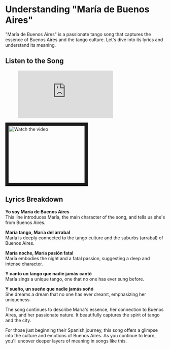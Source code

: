 # Understanding "María de Buenos Aires"

"María de Buenos Aires" is a passionate tango song that captures the essence of Buenos Aires and the tango culture. Let's dive into its lyrics and understand its meaning.

## Listen to the Song

<figure class="video_container">
  <iframe src="https://www.youtube.com/embed/oO8xKL0Z18A" frameborder="0" allowfullscreen="true"> </iframe>
</figure>

<a href="http://www.youtube.com/watch?feature=player_embedded&v=oO8xKL0Z18A" target="_blank">
 <img src="http://img.youtube.com/vi/oO8xKL0Z18A/mqdefault.jpg" alt="Watch the video" width="240" height="180" border="10" />
</a>

## Lyrics Breakdown

**Yo soy María de Buenos Aires**  
This line introduces María, the main character of the song, and tells us she's from Buenos Aires.

**María tango, María del arrabal**  
María is deeply connected to the tango culture and the suburbs (arrabal) of Buenos Aires.

**María noche, María pasión fatal**  
María embodies the night and a fatal passion, suggesting a deep and intense character.

**Y canto un tango que nadie jamás cantó**  
María sings a unique tango, one that no one has ever sung before.

**Y sueño, un sueño que nadie jamás soñó**  
She dreams a dream that no one has ever dreamt, emphasizing her uniqueness.

The song continues to describe María's essence, her connection to Buenos Aires, and her passionate nature. It beautifully captures the spirit of tango and the city.

For those just beginning their Spanish journey, this song offers a glimpse into the culture and emotions of Buenos Aires. As you continue to learn, you'll uncover deeper layers of meaning in songs like this.
